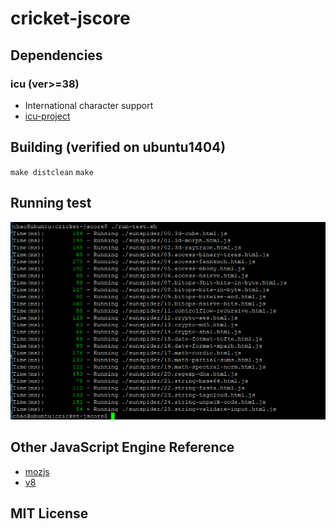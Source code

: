 # cricket-jscore

## Dependencies

### icu (ver>=38)
* International character support
* [icu-project](http://icu-project.org/)

## Building (verified on ubuntu1404)
`make distclean`
`make`

## Running test
![cricket-jscore](./doc/cricket-jscore.png)

## Other JavaScript Engine Reference 
* [mozjs](https://developer.mozilla.org/en-US/docs/Mozilla/Projects/SpiderMonkey)
* [v8](https://v8.dev/)


## MIT License
